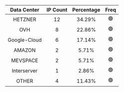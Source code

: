 | Data Center | IP Count | Percentage | Freq |
|:------------:|:--------:|:-----------:|:-----:|
| HETZNER | 12 | 34.29% | 🟢 |
| OVH | 8 | 22.86% | 🟢 |
| Google-Cloud | 6 | 17.14% | 🟢 |
| AMAZON | 2 | 5.71% | 🟢 |
| MEVSPACE | 2 | 5.71% | 🟢 |
| Interserver | 1 | 2.86% | 🟢 |
| OTHER | 4 | 11.43% | 🟢 |
